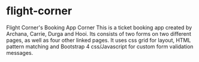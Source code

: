 # flight-corner
Flight Corner's Booking App Corner
This is a ticket booking app created by Archana, Carrie, Durga and Hooi. Its consists of two forms on two different pages, as well as four other linked pages. It uses css grid for layout, HTML pattern matching and Bootstrap 4 css/Javascript for custom form validation messages.
